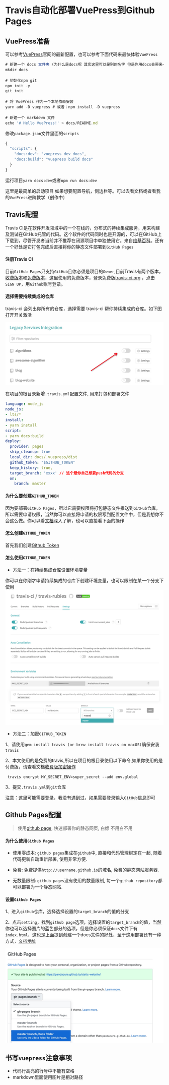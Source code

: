 # Travis自动化部署VuePress到Github Pages

## VuePress准备

可以参考[VuePress](https://vuepress.vuejs.org/zh/)官网的最新配置，也可以参考下面代码来最快体验`VuePress`
``` js {1,2}
# 新建一个 docs 文件夹 (为什么是docs呢 其实这里可以是别的名字 但是你用docs会带来一个好处后续会讲)
mkdir docs

# 初始化npm git
npm init -y
git init

# 将 VuePress 作为一个本地依赖安装
yarn add -D vuepress # 或者：npm install -D vuepress

# 新建一个 markdown 文件
echo '# Hello VuePress!' > docs/README.md
```

修改`package.json`文件里面的`scripts`

``` js
{
  "scripts": {
    "docs:dev": "vuepress dev docs",
    "docs:build": "vuepress build docs"
  }
}
```

运行项目`yarn docs:dev`或者`npm run docs:dev`

这里是最简单的启动项目 如果想要配置导航，侧边栏等。可以去看文档或者看我的`VuePress`进阶教学（创作中）

## Travis配置

Travis CI是在软件开发领域中的一个在线的，分布式的持续集成服务，用来构建及测试在GitHub托管的代码。这个软件的代码同时也是开源的，可以在GitHub上下载到，尽管开发者当前并不推荐在闭源项目中单独使用它。来自[维基百科](https://zh.wikipedia.org/wiki/Travis_CI)。还有一个好处是它打包完成后直接将你的静态文件部署到`GitHub Pages`

#### 注册Travis CI

目前`GitHub Pages`只支持`GitHub`且你必须是项目的`Owner`,目前Travis有两个版本，[收费版本](https://travis-ci.com/)和[免费版本](https://travis-ci.org/)，这里使用的免费版本，登录免费版[travis-ci.org](https://travis-ci.org/) ，点击`SIGN UP`，用`Github`账号登录。

#### 选择需要持续集成的仓库

travis-ci 会列出你所有的仓库，选择需要 travis-ci 帮你持续集成的仓库。如下图打开开关激活

![1](./public/travis/travis_repo.png)

在项目的根目录新增`.travis.yml`配置文件, 用来打包和部署文件
``` yml {12,14}
language: node_js
node_js:
- lts/*
install:
- yarn install
script:
- yarn docs:build
deploy:
  provider: pages
  skip_cleanup: true
  local_dir: docs/.vuepress/dist
  github_token: "$GITHUB_TOKEN"
  keep_history: true,
  target_branch: 'xxxx' // 这个是你自己想要push代码的分支
  on:
    branch: master
```
#### 为什么要创建`GITHUB_TOKEN`

因为要部署`GitHub Pages`，所以它需要权限将打包静态文件推送到`GitHub`仓库，所以需要申请权限，当然你可以直接将申请的权限写到配置文件中，但是我想你不会这么做。你可以看[文档](https://docs.travis-ci.com/user/deployment/pages/)深入了解，也可以直接看下面的操作

#### 怎么创建`GITHUB_TOKEN`

首先我们创建[Github Token](https://help.github.com/en/github/authenticating-to-github/creating-a-personal-access-token-for-the-command-line)

#### 怎么使用`GITHUB_TOKEN`

- 方法一：在持续集成仓库设置环境变量

你可以在你刚才申请持续集成的仓库下创建环境变量，也可以限制在某一个分支下使用
![如何创建全局变量](./public/travis/travis-apply-token.png)

- 方法二：加密`GITHUB_TOKEN`

1、请使用`gem install travis (or brew install travis on macOS)`确保安装`travis`

2、本文使用的是免费的travis,所以在项目的根目录使用以下命令,如果你使用的是付费版，请查看文档[收费版加密操作](https://docs.travis-ci.com/user/encryption-keys#usage)
```shell
 travis encrypt MY_SECRET_ENV=super_secret --add env.global
```
3、提交`.travis.yml`到`git`仓库

注意：这里可能需要登录，我没有遇到过，如果需要登录输入`GitHub`信息即可

## Github Pages配置

> 使用[github page](https://pages.github.com/), 快速部署你的静态网页, 白嫖 不用白不用

#### 为什么使用`Github Pages`

- 使用零成本: `github pages`集成在`github`中, 直接和代码管理绑定在一起, 随着代码更新自动重新部署, 使用非常方便.

- 免费: 免费提供`http://username.github.io`的域名, 免费的静态网站服务器.

- 无数量限制: `github pages`没有使用的数量限制, 每一个`github repository`都可以部署为一个静态网站.

#### 设置`Github Pages`

1、进入`github`仓库，选择选择设置的`target_branch`的值的分支

2、点击`setting`，找到`github page`选项，选择设置的`target_branch`的值，当然你也可以选择图片的蓝色部分的选项，但是你必须保证`docs`文件下有`index.html`，这也是上面提到创建一个docs文件的好处，至于这用部署还有一种方式，[文档地址](https://vuepress.vuejs.org/zh/guide/deploy.html#github-pages)

![配置图片](./public/travis/travis-github-page.png)

## 书写`vuepress`注意事项

- 代码行高亮的行号中不能有空格
- markdown里面使用图片是相对路径
